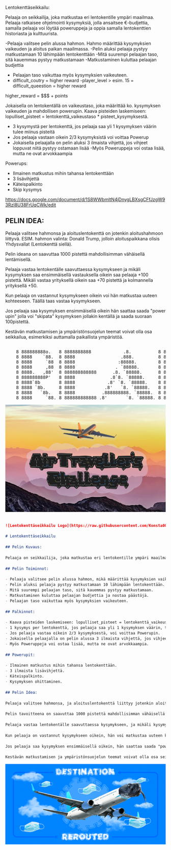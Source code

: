                                                                                                                                                     
Lentokenttäseikkailu:

Pelaaja on seikkailija, joka matkustaa eri lentokentille ympäri maailmaa. Pelaaja ratkaisee ohjelmointi kysymyksiä, jolla ansaitsee €-budjettia, samalla pelaaja voi löytää poweruppeja ja oppia samalla lentokenttien historiasta ja kulttuurista. 

-Pelaaja valitsee pelin alussa hahmon. Hahmo määrittää kysymyksien vaikeuden ja aloitus paikan maailmassa. 
-Pelin aluksi pelaaja pystyy matkustamaan 10 lähimpään lentokenttään
-Mitä suurempi pelaajan taso, sitä kauemmas pystyy matkustamaan
-Matkustaminen kuluttaa pelaajan budjettia
- Pelaajan taso vaikuttaa myös kysymyksien vaikeuteen.
- difficult_coutry  = higher reward
-player_level > esim. 15 = difficult_queestion = higher reward


higher_reward = $$$ + points

Jokaisella on lentokentällä on vaikeustaso, joka määrittää ko. kysymyksen vaikeuden ja mahdollisen powerupin. 
Kaava pisteiden laskemiseen: lopulliset_pisteet = lentokenttä_vaikeustaso * pisteet_kysymyksestä.
- 3 kysymystä per lentokenttä, jos pelaaja saa yli 1 kysymyksen väärin tulee miinus pisteitä
- Jos pelaaja vastaan oikein 2/3 kysymyksistä voi voittaa Powerup
- Jokaisella pelaajalla on pelin aluksi 3 ilmaista vihjettä, jos vihjeet loppuvat niitä pystyy ostamaan lisää
-Myös Poweruppeja voi ostaa lisää, mutta ne ovat arvokkaampia

Powerups:
- Ilmainen matkustus mihin tahansa lentokenttään
- 3 lisävihjettä
- Käteispalkinto
- Skip kysymys

https://docs.google.com/document/d/1S8WWbmltN4jDnygLBXsgCFfJzgW93RzI8U38FrUqCWk/edit

PELIN IDEA:
--------------
Pelaaja valitsee hahmonsa ja aloituslentokenttä on jotenkin aloitushahmoon liittyvä. ESIM. hahmon valinta: Donald Trump,
jolloin aloituspaikkana olisis Yhdysvallat (Lentokenttä siellä).

Pelin ideana on saavuttaa 1000 pistettä mahdollisimman vähäisellä lentämisellä.

Pelaaja vastaa lentokentälle saavuttaessa kysymykseen ja mikäli kysymyksen saa ensimmäisellä vastauksella oikein
saa pelaaja +100 pistettä. Mikäli vastaa yrityksellä oikein saa +70 pistettä ja kolmannella yrityksellä +50.

Kun pelaaja on vastannut kysymykseen oikein voi hän matkustaa uuteen kohteeseen. Täällä taas vastaa kysymykseen.

Jos pelaaja saa kysymyksen ensimmäisellä oikein hän saattaa saada "power upin" jolla voi "skipata" kysymyksen jollakin
kentällä ja saada suoraan 100pistettä. 

Kestävän matkustamisen ja ympäristönsuojelun teemat voivat olla osa seikkailua, esimerkiksi auttamalla paikallista ympäristöä.
 <pre>                                                                  ____             
    8 888888888o.   8 8888888888            .8.          8 888888888o.                        ,8.       ,8.          8 8888888888   
    8 8888    `88.  8 8888                 .888.         8 8888    `^888.                    ,888.     ,888.         8 8888         
    8 8888     `88  8 8888                :88888.        8 8888        `88.                 .`8888.   .`8888.        8 8888         
    8 8888     ,88  8 8888               . `88888.       8 8888         `88                ,8.`8888. ,8.`8888.       8 8888         
    8 8888.   ,88'  8 888888888888      .8. `88888.      8 8888          88               ,8'8.`8888,8^8.`8888.      8 888888888888 
    8 888888888P'   8 8888             .8`8. `88888.     8 8888          88              ,8' `8.`8888' `8.`8888.     8 8888         
    8 8888`8b       8 8888            .8' `8. `88888.    8 8888         ,88             ,8'   `8.`88'   `8.`8888.    8 8888         
    8 8888 `8b.     8 8888           .8'   `8. `88888.   8 8888        ,88'            ,8'     `8.`'     `8.`8888.   8 8888         
    8 8888   `8b.   8 8888          .888888888. `88888.  8 8888    ,o88P'             ,8'       `8        `8.`8888.  8 8888         
    8 8888     `88. 8 888888888888 .8'       `8. `88888. 8 888888888P'               ,8'         `         `8.`8888. 8 888888888888  
</pre>


![alt text](https://raw.githubusercontent.com/Konsta00/Air-Travellers-Challenge/main/images/LOGO.png)                      

```markdown

![Lentokenttäseikkailu Logo](https://raw.githubusercontent.com/Konsta00/Air-Travellers-Challenge/main/images/LOGO.png)

# Lentokenttäseikkailu

## Pelin Kuvaus:

Pelaaja on seikkailija, joka matkustaa eri lentokentille ympäri maailmaa. Pelaaja ratkaisee ohjelmointi kysymyksiä, jolla ansaitsee €-budjettia, samalla pelaaja voi löytää poweruppeja ja oppia samalla lentokenttien historiasta ja kulttuurista.

## Pelin Toiminnot:

- Pelaaja valitsee pelin alussa hahmon, mikä määrittää kysymyksien vaikeuden ja aloituspaikan maailmassa.
- Pelin aluksi pelaaja pystyy matkustamaan 10 lähimpään lentokenttään.
- Mitä suurempi pelaajan taso, sitä kauemmas pystyy matkustamaan.
- Matkustaminen kuluttaa pelaajan budjettia ja nostaa päästöjä.
- Pelaajan taso vaikuttaa myös kysymyksien vaikeuteen.

## Palkinnot:

- Kaava pisteiden laskemiseen: lopulliset_pisteet = lentokenttä_vaikeustaso * pisteet_kysymyksestä.
- 1 kysymys per lentokenttä, jos pelaaja saa yli 1 kysymyksen väärin, tulee miinuspisteitä.
- Jos pelaaja vastaa oikein 2/3 kysymyksestä, voi voittaa Powerupin.
- Jokaisella pelaajalla on pelin alussa 3 ilmaista vihjettä, jos vihjeet loppuvat, niitä pystyy ostamaan lisää.
- Myös Poweruppeja voi ostaa lisää, mutta ne ovat arvokkaampia.

## Powerupit:

- Ilmainen matkustus mihin tahansa lentokenttään.
- 3 ilmaista lisävihjettä.
- Käteispalkinto.
- Kysymyksen ohittaminen.

## Pelin Idea:

Pelaaja valitsee hahmonsa, ja aloituslentokenttä liittyy jotenkin aloitushahmoon. Esimerkiksi hahmon valinta: Donald Trump, jolloin aloituspaikkana olisi Yhdysvallat (Lentokenttä siellä).

Pelin tavoitteena on saavuttaa 1000 pistettä mahdollisimman vähäisellä lentämisellä.

Pelaaja vastaa lentokentälle saavuttaessa kysymykseen, ja mikäli kysymyksen saa ensimmäisellä vastauksella oikein, pelaaja saa +100 pistettä. Mikäli vastaa yrityksellä oikein, saa +70 pistettä, ja kolmannella yrityksellä +50 pistettä.

Kun pelaaja on vastannut kysymykseen oikein, hän voi matkustaa uuteen kohteeseen. Täällä taas vastaa kysymykseen.

Jos pelaaja saa kysymyksen ensimmäisellä oikein, hän saattaa saada "power upin", jolla voi "skipata" kysymyksen jollakin kentällä ja saada suoraan 100 pistettä.

Kestävän matkustamisen ja ympäristönsuojelun teemat voivat olla osa seikkailua, esimerkiksi auttamalla paikallista ympäristöä.
```
![alt text](https://github.com/Konsta00/Air-Travellers-Challenge/blob/main/images/BANNER_X_SNAKE.png)                                                                                                                              
                                                                                                                              
